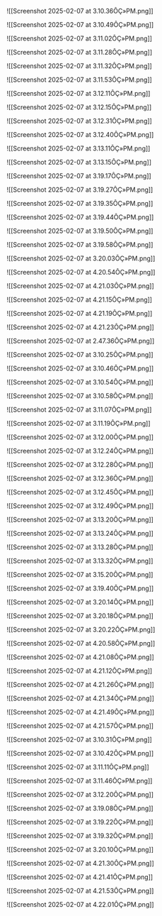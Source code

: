 ![[Screenshot 2025-02-07 at 3.10.36ÔÇ»PM.png]]

![[Screenshot 2025-02-07 at 3.10.49ÔÇ»PM.png]]

![[Screenshot 2025-02-07 at 3.11.02ÔÇ»PM.png]]

![[Screenshot 2025-02-07 at 3.11.28ÔÇ»PM.png]]

![[Screenshot 2025-02-07 at 3.11.32ÔÇ»PM.png]]

![[Screenshot 2025-02-07 at 3.11.53ÔÇ»PM.png]]

![[Screenshot 2025-02-07 at 3.12.11ÔÇ»PM.png]]

![[Screenshot 2025-02-07 at 3.12.15ÔÇ»PM.png]]

![[Screenshot 2025-02-07 at 3.12.31ÔÇ»PM.png]]

![[Screenshot 2025-02-07 at 3.12.40ÔÇ»PM.png]]

![[Screenshot 2025-02-07 at 3.13.11ÔÇ»PM.png]]

![[Screenshot 2025-02-07 at 3.13.15ÔÇ»PM.png]]

![[Screenshot 2025-02-07 at 3.19.17ÔÇ»PM.png]]

![[Screenshot 2025-02-07 at 3.19.27ÔÇ»PM.png]]

![[Screenshot 2025-02-07 at 3.19.35ÔÇ»PM.png]]

![[Screenshot 2025-02-07 at 3.19.44ÔÇ»PM.png]]

![[Screenshot 2025-02-07 at 3.19.50ÔÇ»PM.png]]

![[Screenshot 2025-02-07 at 3.19.58ÔÇ»PM.png]]

![[Screenshot 2025-02-07 at 3.20.03ÔÇ»PM.png]]

![[Screenshot 2025-02-07 at 4.20.54ÔÇ»PM.png]]

![[Screenshot 2025-02-07 at 4.21.03ÔÇ»PM.png]]

![[Screenshot 2025-02-07 at 4.21.15ÔÇ»PM.png]]

![[Screenshot 2025-02-07 at 4.21.19ÔÇ»PM.png]]

![[Screenshot 2025-02-07 at 4.21.23ÔÇ»PM.png]]

![[Screenshot 2025-02-07 at 2.47.36ÔÇ»PM.png]]

![[Screenshot 2025-02-07 at 3.10.25ÔÇ»PM.png]]

![[Screenshot 2025-02-07 at 3.10.46ÔÇ»PM.png]]

![[Screenshot 2025-02-07 at 3.10.54ÔÇ»PM.png]]

![[Screenshot 2025-02-07 at 3.10.58ÔÇ»PM.png]]

![[Screenshot 2025-02-07 at 3.11.07ÔÇ»PM.png]]

![[Screenshot 2025-02-07 at 3.11.19ÔÇ»PM.png]]

![[Screenshot 2025-02-07 at 3.12.00ÔÇ»PM.png]]

![[Screenshot 2025-02-07 at 3.12.24ÔÇ»PM.png]]

![[Screenshot 2025-02-07 at 3.12.28ÔÇ»PM.png]]

![[Screenshot 2025-02-07 at 3.12.36ÔÇ»PM.png]]

![[Screenshot 2025-02-07 at 3.12.45ÔÇ»PM.png]]

![[Screenshot 2025-02-07 at 3.12.49ÔÇ»PM.png]]

![[Screenshot 2025-02-07 at 3.13.20ÔÇ»PM.png]]

![[Screenshot 2025-02-07 at 3.13.24ÔÇ»PM.png]]

![[Screenshot 2025-02-07 at 3.13.28ÔÇ»PM.png]]

![[Screenshot 2025-02-07 at 3.13.32ÔÇ»PM.png]]

![[Screenshot 2025-02-07 at 3.15.20ÔÇ»PM.png]]

![[Screenshot 2025-02-07 at 3.19.40ÔÇ»PM.png]]

![[Screenshot 2025-02-07 at 3.20.14ÔÇ»PM.png]]

![[Screenshot 2025-02-07 at 3.20.18ÔÇ»PM.png]]

![[Screenshot 2025-02-07 at 3.20.22ÔÇ»PM.png]]

![[Screenshot 2025-02-07 at 4.20.58ÔÇ»PM.png]]

![[Screenshot 2025-02-07 at 4.21.08ÔÇ»PM.png]]

![[Screenshot 2025-02-07 at 4.21.12ÔÇ»PM.png]]

![[Screenshot 2025-02-07 at 4.21.26ÔÇ»PM.png]]

![[Screenshot 2025-02-07 at 4.21.34ÔÇ»PM.png]]

![[Screenshot 2025-02-07 at 4.21.49ÔÇ»PM.png]]

![[Screenshot 2025-02-07 at 4.21.57ÔÇ»PM.png]]

![[Screenshot 2025-02-07 at 3.10.31ÔÇ»PM.png]]

![[Screenshot 2025-02-07 at 3.10.42ÔÇ»PM.png]]

![[Screenshot 2025-02-07 at 3.11.11ÔÇ»PM.png]]

![[Screenshot 2025-02-07 at 3.11.46ÔÇ»PM.png]]

![[Screenshot 2025-02-07 at 3.12.20ÔÇ»PM.png]]

![[Screenshot 2025-02-07 at 3.19.08ÔÇ»PM.png]]

![[Screenshot 2025-02-07 at 3.19.22ÔÇ»PM.png]]

![[Screenshot 2025-02-07 at 3.19.32ÔÇ»PM.png]]

![[Screenshot 2025-02-07 at 3.20.10ÔÇ»PM.png]]

![[Screenshot 2025-02-07 at 4.21.30ÔÇ»PM.png]]

![[Screenshot 2025-02-07 at 4.21.41ÔÇ»PM.png]]

![[Screenshot 2025-02-07 at 4.21.53ÔÇ»PM.png]]

![[Screenshot 2025-02-07 at 4.22.01ÔÇ»PM.png]]
